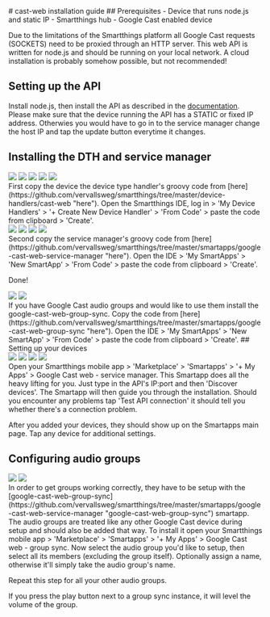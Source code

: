 <link rel="stylesheet" type="text/css" href="cast-web-preset-generator/semantic-ui/semantic.min.css">
<script src="https://code.jquery.com/jquery-3.1.1.min.js" integrity="sha256-hVVnYaiADRTO2PzUGmuLJr8BLUSjGIZsDYGmIJLv2b8=" crossorigin="anonymous"></script>
<script src="cast-web-preset-generator/semantic-ui/semantic.min.js"></script>
# cast-web installation guide
## Prerequisites
- Device that runs node.js and static IP
- Smartthings hub
- Google Cast enabled device

Due to the limitations of the Smartthings platform all Google Cast requests (SOCKETS) need to be proxied through an HTTP server. This web API is written for node.js and should be running on your local network. A cloud installation is probably somehow possible, but not recommended!
## Setting up the API
Install node.js, then install the API as described in the [documentation](https://github.com/vervallsweg/cast-web-api#installation "documentation"). Please make sure that the device running the API has a STATIC or fixed IP address. Otherwies you would have to go in to the service manager change the host IP and tap the update button everytime it changes.  
## Installing the DTH and service manager
<div class="ui small images">
  <img src="img/dth_steps/dth_step1.jpeg" onclick="showModal('img/dth_steps/dth_step1.jpeg')">
  <img src="img/dth_steps/dth_step2.jpeg" onclick="showModal('img/dth_steps/dth_step2.jpeg')">
  <img src="img/dth_steps/dth_step3.jpeg" onclick="showModal('img/dth_steps/dth_step3.jpeg')">
  <img src="img/dth_steps/dth_step4.jpeg" onclick="showModal('img/dth_steps/dth_step4.jpeg')">
  <img src="img/dth_steps/dth_step5.jpeg" onclick="showModal('img/dth_steps/dth_step5.jpeg')">
</div>
First copy the device the device type handler's groovy code from [here](https://github.com/vervallsweg/smartthings/tree/master/device-handlers/cast-web "here"). Open the Smartthings IDE, log in > 'My Device Handlers' > '+ Create New Device Handler' > 'From Code' > paste the code from clipboard > 'Create'.

<div class="ui small images">
  <img src="img/smartapps_steps/servicemanager_step1.jpeg" onclick="showModal('img/smartapps_steps/servicemanager_step1.jpeg')">
  <img src="img/smartapps_steps/servicemanager_step2.jpeg" onclick="showModal('img/smartapps_steps/servicemanager_step2.jpeg')">
  <img src="img/smartapps_steps/servicemanager_step3.jpeg" onclick="showModal('img/smartapps_steps/servicemanager_step3.jpeg')">
  <img src="img/smartapps_steps/servicemanager_step4.jpeg" onclick="showModal('img/smartapps_steps/servicemanager_step4.jpeg')">
</div>
Second copy the service manager's groovy code from [here](https://github.com/vervallsweg/smartthings/tree/master/smartapps/google-cast-web-service-manager "here"). Open the IDE > 'My SmartApps' > 'New SmartApp' > 'From Code' > paste the code from clipboard > 'Create'.

Done!

<div class="ui small images">
  <img src="img/smartapps_steps/groupsync_step1.jpeg" onclick="showModal('img/smartapps_steps/groupsync_step1.jpeg')">
  <img src="img/smartapps_steps/groupsync_step2.jpeg" onclick="showModal('img/smartapps_steps/groupsync_step2.jpeg')">
</div>
If you have Google Cast audio groups and would like to use them install the google-cast-web-group-sync. Copy the code from [here](https://github.com/vervallsweg/smartthings/tree/master/smartapps/google-cast-web-group-sync "here"). Open the IDE > 'My SmartApps' > 'New SmartApp' > 'From Code' > paste the code from clipboard > 'Create'.
## Setting up your devices
<div class="ui small images">
  <img src="img/st_mobile_app/servicemanager_step3.png" onclick="showModal('img/st_mobile_app/servicemanager_step3.png')">
  <img src="img/st_mobile_app/servicemanager_step4.png" onclick="showModal('img/st_mobile_app/servicemanager_step4.png')">
  <img src="img/st_mobile_app/servicemanager_step6.png" onclick="showModal('img/st_mobile_app/servicemanager_step6.png')">
  <img src="img/st_mobile_app/servicemanager_step7.png" onclick="showModal('img/st_mobile_app/servicemanager_step7.png')">
</div>
Open your Smartthings mobile app > 'Marketplace' > 'Smartapps' > '+ My Apps' > Google Cast web - service manager.
This Smartapp does all the heavy lifting for you. Just type in the API's IP:port and then 'Discover devices'. The Smartapp will then guide you through the installation. Should you encounter any problems tap 'Test API connection' it should tell you whether there's a connection problem.

After you added your devices, they should show up on the Smartapps main page. Tap any device for additional settings.
## Configuring audio groups
<div class="ui small images">
  <img src="img/st_mobile_app/groupsync_step1.png" onclick="showModal('img/st_mobile_app/groupsync_step1.png')">
  <img src="img/st_mobile_app/groupsync_step2.png" onclick="showModal('img/st_mobile_app/groupsync_step2.png')">
</div>
In order to get groups working correctly, they have to be setup with the [google-cast-web-group-sync](https://github.com/vervallsweg/smartthings/tree/master/smartapps/google-cast-web-service-manager "google-cast-web-group-sync") smartapp. The audio groups are treated like any other Google Cast device during setup and should also be added that way.
To install it open your Smartthings mobile app > 'Marketplace' > 'Smartapps' > '+ My Apps' > Google Cast web - group sync.
Now select the audio group you'd like to setup, then select all its members (excluding the group itself). Optionally assign a name, otherwise it'll simply take the audio group's name. 

Repeat this step for all your other audio groups.

If you press the play button next to a group sync instance, it will level the volume of the group.

<div class="ui fullscreen modal">
	<div class="image content">
		<img class="ui fluid image" src="" id="modalImage">
	</div>
</div>

<script type="text/javascript">
	function showModal(imgUrl) {
		console.log('imgUrl: '+imgUrl);
		document.getElementById('modalImage').src = imgUrl;
		$('.ui.fullscreen.modal')
		  .modal('show')
		;
	}
</script>
